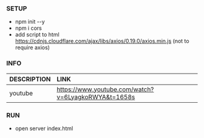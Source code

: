 ### SETUP
- npm init --y
- npm i cors
- add script to html https://cdnjs.cloudflare.com/ajax/libs/axios/0.19.0/axios.min.js (not to require axios)

### INFO
| DESCRIPTION      | LINK | 
| :---        |    :----   |    
| youtube    | https://www.youtube.com/watch?v=6LyagkoRWYA&t=1658s    |

### RUN
- open server index.html